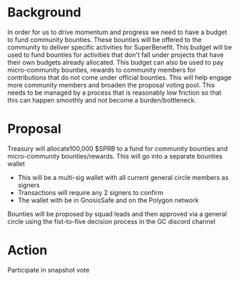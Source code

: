 # Background 
In order for us to drive momentum and progress we need to have a budget to fund community bounties.
These bounties will be offered to the community to deliver specific activities for SuperBenefit.
This budget will be used to fund bounties for activities that don't fall under projects that have their own budgets already allocated.
This budget can also be used to pay micro-community bounties, rewards to community members for contributions that do not come under official bounties. This will help engage more community members and broaden the proposal voting pool.
This needs to be managed by a process that is reasonably low friction so that this can happen smoothly and not become a burden/bottleneck. 
# Proposal
Treasury will allocate100,000 $SPRB to a fund for community bounties and micro-community bounties/rewards.
This will go into a separate bounties wallet
- This will be a multi-sig wallet with all current general circle members as signers 
- Transactions will require any 2 signers to confirm
- The wallet with be in GnosisSafe and on the Polygon network

Bounties will be proposed by squad leads and then approved via a general circle using the fist-to-five decision process in the GC discord channel  

# Action
Participate in snapshot vote